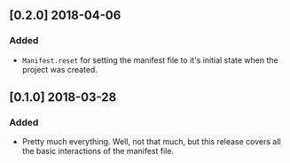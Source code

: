 ## [0.2.0] 2018-04-06

### Added
- `Manifest.reset` for setting the manifest file to it's initial state when the project was created.

## [0.1.0] 2018-03-28

### Added
- Pretty much everything. Well, not that much, but this release covers all the basic interactions of the manifest file.